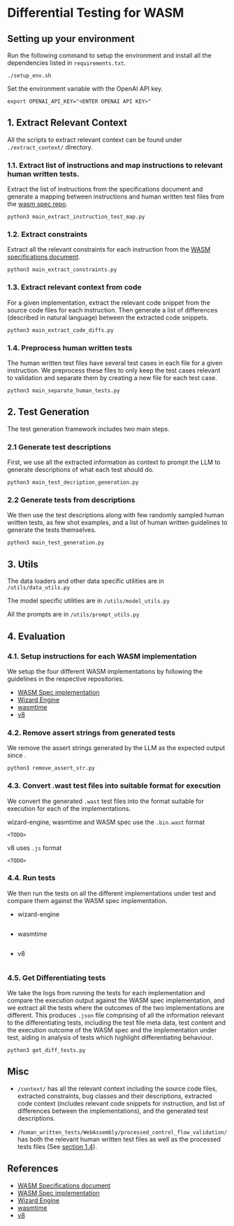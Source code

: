 # Differential Testing for WASM

## Setting up your environment

Run the following command to setup the environment and install all the dependencies listed in `requirements.txt`.
```
./setup_env.sh
```

Set the environment variable with the OpenAI API key. 
```
export OPENAI_API_KEY="<ENTER OPENAI API KEY>"
```

## 1. Extract Relevant Context
All the scripts to extract relevant context can be found under `./extract_context/` directory.

### 1.1. Extract list of instructions and map instructions to relevant human written tests. 

Extract the list of instructions from the specifications document and generate a mapping between instructions and human written test files from the [wasm spec repo](https://github.com/WebAssembly/spec/tree/main/test/core).
```
python3 main_extract_instruction_test_map.py
```

### 1.2. Extract constraints
Extract all the relevant constraints for each instruction from the [WASM specifications document](https://webassembly.github.io/spec/core/).
```
python3 main_extract_constraints.py
```

### 1.3. Extract relevant context from code
For a given implementation, extract the relevant code snippet from the source code files for each instruction. Then generate a list of differences (described in natural language) between the extracted code snippets.
```
python3 main_extract_code_diffs.py
```

### 1.4. Preprocess human written tests

The human written test files have several test cases in each file for a given instruction. We preprocess these files to only keep the test cases relevant to validation and separate them by creating a new file for each test case.
```
python3 main_separate_human_tests.py
```

## 2. Test Generation
The test generation framework includes two main steps.

### 2.1 Generate test descriptions
First, we use all the extracted information as context to prompt the LLM to generate descriptions of what each test should do.
```
python3 main_test_decription_generation.py
```

### 2.2 Generate tests from descriptions
We then use the test descriptions along with few randomly sampled human written tests, as few shot examples, and a list of human written guidelines to generate the tests themselves.
```
python3 main_test_generation.py
```

## 3. Utils
The data loaders and other data specific utilities are in `/utils/data_utils.py`

The model specific utilities are in `/utils/model_utils.py`

All the prompts are in `/utils/prompt_utils.py`

## 4. Evaluation

### 4.1. Setup instructions for each WASM implementation
We setup the four different WASM implementations by following the guidelines in the respective repositories.
- [WASM Spec implementation](https://github.com/WebAssembly/spec)
- [Wizard Engine](https://github.com/titzer/wizard-engine)
- [wasmtime](https://github.com/bytecodealliance/wasmtime)
- [v8](https://chromium.googlesource.com/v8/v8.git) 

### 4.2. Remove assert strings from generated tests
We remove the assert strings generated by the LLM as the expected output since <TODO>.

```
python3 remove_assert_str.py
```

### 4.3. Convert .wast test files into suitable format for execution
We convert the generated `.wast` test files into the format suitable for execution for each of the implementations.

wizard-engine, wasmtime and WASM spec use the `.bin.wast` format
```
<TODO>
```

v8 uses `.js` format
```
<TODO>
```


### 4.4. Run tests
We then run the tests on all the different implementations under test and compare them against the WASM spec implementation.
- wizard-engine
```
```

- wasmtime
```
```

- v8
```
```

### 4.5. Get Differentiating tests
We take the logs from running the tests for each implementation and compare the execution output against the WASM spec implementation, and we extract all the tests where the outcomes of the two implementations are different. This produces `.json` file comprising of all the information relevant to the differentiating tests, including the test file meta data, test content and the execution outcome of the WASM spec and the implementation under test, aiding in analysis of tests which highlight differentiating behaviour.
```
python3 get_diff_tests.py
```

## Misc

* `/context/` has all the relevant context including the source code files, extracted constraints, bug classes and their descriptions, extracted code context (includes relevant code snippets for instruction, and list of differences between the implementations), and the generated test descriptions.  

* `/human_written_tests/WebAssembly/processed_control_flow_validation/` has both the relevant human written test files as well as the processed tests files (See [section 1.4](#14-preprocess-human-written-tests)).


## References
- [WASM Specifications document](https://webassembly.github.io/spec/core/)
- [WASM Spec implementation](https://github.com/WebAssembly/spec)
- [Wizard Engine](https://github.com/titzer/wizard-engine)
- [wasmtime](https://github.com/bytecodealliance/wasmtime)
- [v8](https://chromium.googlesource.com/v8/v8.git) 